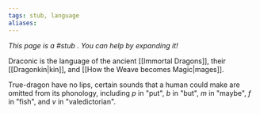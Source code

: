 ```yaml
---
tags: stub, language
aliases:
---
```


*This page is a #stub . You can help by expanding it!*

Draconic is the language of the ancient [[Immortal Dragons]], their [[Dragonkin|kin]], and [[How the Weave becomes Magic|mages]]. 

True-dragon have no lips, certain sounds that a human could make are omitted from its phonology, including *p* in "put", *b* in "but", *m* in "maybe", *f* in "fish", and *v* in "valedictorian".

